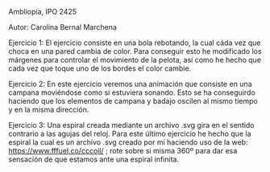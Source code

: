 Ambliopía, IPO 2425

Autor: Carolina Bernal Marchena

Ejercicio 1:
El ejercicio consiste en una bola rebotando, la cual cáda vez que choca en una pared cambia de color. Para conseguir esto he modificado los márgenes para controlar el movimiento de la pelota, así como he hecho que cada vez que toque uno de los bordes el color cambie.

Ejercicio 2:
En este ejercicio veremos una animación que consiste en una campana moviéndose como si estuviera sonando. Esto se ha conseguirdo haciendo que los elementos de campana y badajo oscilen al mismo tiempo y en la misma dirección.

Ejercicio 3:
Una espiral creada mediante un archivo .svg gira en el sentido contrario a las agujas del reloj. Para este último ejercicio he hecho que la espiral la cual es un archivo .svg creado por mi haciendo uso de la web: https://www.fffuel.co/cccoil/ ; rote sobre si misma 360º para dar esa sensación de que estamos ante una espiral infinita.